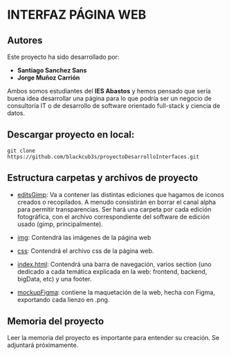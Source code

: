 # INTERFAZ PÁGINA WEB

## Autores

Este proyecto ha sido desarrollado por:

- **Santiago Sanchez Sans**
- **Jorge Muñoz Carrión**

Ambos somos estudiantes del **IES Abastos** y hemos pensado que sería buena idea desarrollar una página para lo que podría ser un negocio de consultoría IT o de desarrollo de software orientado full-stack y ciencia de datos.

## Descargar proyecto en local:

```
git clone https://github.com/blackcub3s/proyectoDesarrolloInterfaces.git
```

## Estructura carpetas y archivos de proyecto

- [editsGimp](/_edits_gimp_/): Va a contener las distintas ediciones que hagamos de iconos creados o recopilados. A menudo consistirán en borrar el canal alpha para permitir transparencias. Ser hará una carpeta por cada edición fotográfica, con el archivo correspondiente del software de edición usado (gimp, principalmente).

- [img](/img/): Contendrá las imágenes de la página web

- [css](/img): Contendrá el archivo css de la página web.

- [index.html](index.html): Contendrá una barra de navegación, varios section (uno dedicado a cada temática explicada en la web: frontend, backend, bigData, etc) y una footer.

- [mockupFigma](/mockupFigma/): contiene la maquetación de la web, hecha con Figma, exportando cada lienzo en .png.

## Memoria del proyecto

Leer la memoria del proyecto es importante para entender su creación. Se adjuntará próximamente.
